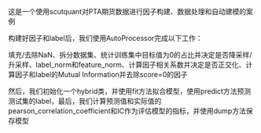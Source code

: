 这是一个使用scutquant对PTA期货数据进行因子构建、数据处理和自动建模的案例  

构建好因子和label后，我们使用AutoProcessor完成以下工作：  

填充/去除NaN、拆分数据集、统计训练集中目标值为0的占比并决定是否降采样/升采样、label_norm和feature_norm、计算因子相关系数并决定是否正交化、计算因子和label的Mutual Information并去除score=0的因子  

然后，我们初始化一个hybrid类，并使用fit方法拟合模型，使用predict方法预测测试集的label，最后，我们计算预测值和实际值的pearson_correlation_coefficient和IC作为评估模型的指标，并使用dump方法保存模型

